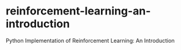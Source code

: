 # reinforcement-learning-an-introduction
Python Implementation of Reinforcement Learning: An Introduction
